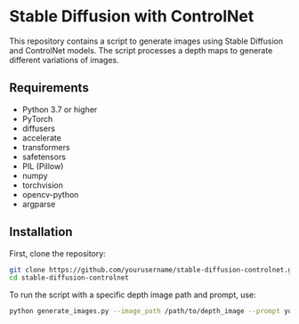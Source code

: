 # Stable Diffusion with ControlNet

This repository contains a script to generate images using Stable Diffusion and ControlNet models. The script processes a depth maps to generate different variations of images.

## Requirements

- Python 3.7 or higher
- PyTorch
- diffusers
- accelerate
- transformers
- safetensors 
- PIL (Pillow)
- numpy
- torchvision
- opencv-python
- argparse
  

## Installation

First, clone the repository:

```sh
git clone https://github.com/yourusername/stable-diffusion-controlnet.git
cd stable-diffusion-controlnet
```


To run the script with a specific depth image path and prompt, use:

```sh
python generate_images.py --image_path /path/to/depth_image --prompt your_prompt
```
